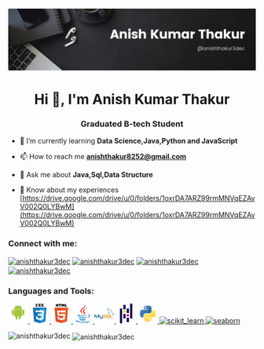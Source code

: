 ![logo](https://github.com/anishthakur3dec/Anish-Thakur/blob/main/Black%20Minimal%20Motivation%20Quote%20LinkedIn%20Banner.png)
<h1 align="center">Hi 👋, I'm Anish Kumar Thakur</h1>
<h3 align="center">Graduated B-tech Student</h3>

- 🌱 I’m currently learning **Data Science,Java,Python and JavaScript**

- 📫 How to reach me **anishthakur8252@gmail.com**
  
- 💬 Ask me about **Java,Sql,Data Structure**

- 📄 Know about my experiences [https://drive.google.com/drive/u/0/folders/1oxrDA7ARZ99rmMNVqEZAvV002Q0LYBwM](https://drive.google.com/drive/u/0/folders/1oxrDA7ARZ99rmMNVqEZAvV002Q0LYBwM)

<h3 align="left">Connect with me:</h3>
<p align="left">
<a href="https://linkedin.com/in/anishthakur3dec" target="blank"><img align="center" src="https://raw.githubusercontent.com/rahuldkjain/github-profile-readme-generator/master/src/images/icons/Social/linked-in-alt.svg" alt="anishthakur3dec" height="30" width="40" /></a>
<a href="https://instagram.com/anishthakur3dec" target="blank"><img align="center" src="https://raw.githubusercontent.com/rahuldkjain/github-profile-readme-generator/master/src/images/icons/Social/instagram.svg" alt="anishthakur3dec" height="30" width="40" /></a>
<a href="https://www.leetcode.com/anishthakur3dec" target="blank"><img align="center" src="https://raw.githubusercontent.com/rahuldkjain/github-profile-readme-generator/master/src/images/icons/Social/leet-code.svg" alt="anishthakur3dec" height="30" width="40" /></a>
<a href="https://auth.geeksforgeeks.org/user/anishthakur3dec" target="blank"><img align="center" src="https://raw.githubusercontent.com/rahuldkjain/github-profile-readme-generator/master/src/images/icons/Social/geeks-for-geeks.svg" alt="anishthakur3dec" height="30" width="40" /></a>
</p>

<h3 align="left">Languages and Tools:</h3>
<p align="left"> <a href="https://developer.android.com" target="_blank" rel="noreferrer"> <img src="https://raw.githubusercontent.com/devicons/devicon/master/icons/android/android-original-wordmark.svg" alt="android" width="40" height="40"/> </a> <a href="https://www.w3schools.com/css/" target="_blank" rel="noreferrer"> <img src="https://raw.githubusercontent.com/devicons/devicon/master/icons/css3/css3-original-wordmark.svg" alt="css3" width="40" height="40"/> </a> <a href="https://www.w3.org/html/" target="_blank" rel="noreferrer"> <img src="https://raw.githubusercontent.com/devicons/devicon/master/icons/html5/html5-original-wordmark.svg" alt="html5" width="40" height="40"/> </a> <a href="https://www.java.com" target="_blank" rel="noreferrer"> <img src="https://raw.githubusercontent.com/devicons/devicon/master/icons/java/java-original.svg" alt="java" width="40" height="40"/> </a> <a href="https://www.mysql.com/" target="_blank" rel="noreferrer"> <img src="https://raw.githubusercontent.com/devicons/devicon/master/icons/mysql/mysql-original-wordmark.svg" alt="mysql" width="40" height="40"/> </a> <a href="https://pandas.pydata.org/" target="_blank" rel="noreferrer"> <img src="https://raw.githubusercontent.com/devicons/devicon/2ae2a900d2f041da66e950e4d48052658d850630/icons/pandas/pandas-original.svg" alt="pandas" width="40" height="40"/> </a> <a href="https://www.python.org" target="_blank" rel="noreferrer"> <img src="https://raw.githubusercontent.com/devicons/devicon/master/icons/python/python-original.svg" alt="python" width="40" height="40"/> </a> <a href="https://scikit-learn.org/" target="_blank" rel="noreferrer"> <img src="https://upload.wikimedia.org/wikipedia/commons/0/05/Scikit_learn_logo_small.svg" alt="scikit_learn" width="40" height="40"/> </a> <a href="https://seaborn.pydata.org/" target="_blank" rel="noreferrer"> <img src="https://seaborn.pydata.org/_images/logo-mark-lightbg.svg" alt="seaborn" width="40" height="40"/> </a> </p>

<p><img align="left" src="https://github-readme-stats.vercel.app/api/top-langs?username=anishthakur3dec&show_icons=true&locale=en&layout=compact" alt="anishthakur3dec" /></p>

<p>&nbsp;<img align="center" src="https://github-readme-stats.vercel.app/api?username=anishthakur3dec&show_icons=true&locale=en" alt="anishthakur3dec" /></p>
